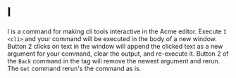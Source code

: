 # I

I is a command for making cli tools interactive in the Acme editor. Execute `I <cli>` and your command will be executed in the body of a new window. Button 2 clicks on text in the window will append the clicked text as a new argument for your command, clear the output, and re-execute it. Button 2 of the `Back` command in the tag will remove the newest argument and rerun. The `Get` command rerun's the command as is.